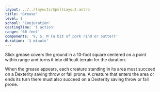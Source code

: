 ```yaml
---
layout: ../../layouts/SpellLayout.astro
title: 'Grease'
level: 1
school: 'Conjuration'
castingTime: '1 action'
range: '60 feet'
components: 'V, S, M (a bit of pork rind or butter)'
duration: '1 minute'
---
```


Slick grease covers the ground in a 10-foot square centered on a point within range and turns it into difficult terrain for the duration.

When the grease appears, each creature standing in its area must succeed on a Dexterity saving throw or fall prone. A creature that enters the area or ends its turn there must also succeed on a Dexterity saving throw or fall prone.